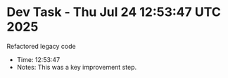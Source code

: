 # Dev Task - Thu Jul 24 12:53:47 UTC 2025
Refactored legacy code
- Time: 12:53:47
- Notes: This was a key improvement step.
